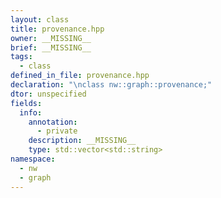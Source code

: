 ```yaml
---
layout: class
title: provenance.hpp
owner: __MISSING__
brief: __MISSING__
tags:
  - class
defined_in_file: provenance.hpp
declaration: "\nclass nw::graph::provenance;"
dtor: unspecified
fields:
  info:
    annotation:
      - private
    description: __MISSING__
    type: std::vector<std::string>
namespace:
  - nw
  - graph
---
```

